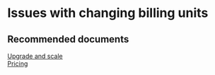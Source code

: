 <properties
    pageTitle="Issues with changing billing units"
    description="Issues with changing billing units"
    service="microsoft.apim"
    resource="apimanagement"
    authors="shrahman"
    displayOrder="9"
    selfHelpType="generic"
    supportTopicIds="32318299"
    resourceTags=""
    productPesIds="15551"
    cloudEnvironments="public"
	articleId="94cd9a1d-2874-473f-8274-0d1da79bd85d"
/>

# Issues with changing billing units

## **Recommended documents**
[Upgrade and scale](https://docs.microsoft.com/azure/api-management/upgrade-and-scale)<br>
[Pricing](https://azure.microsoft.com/pricing/details/api-management/)
